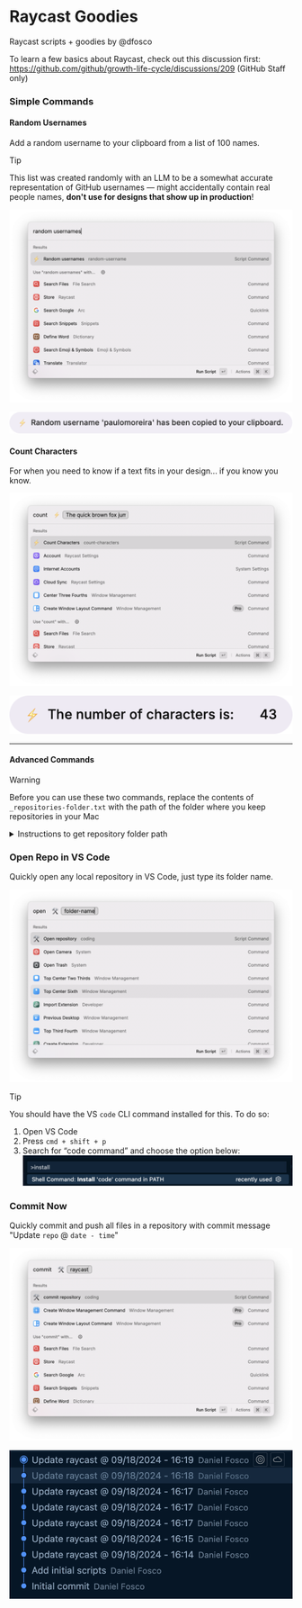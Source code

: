 # Raycast Goodies
Raycast scripts + goodies by @dfosco

To learn a few basics about Raycast, check out this discussion first: https://github.com/github/growth-life-cycle/discussions/209 (GitHub Staff only)

### Simple Commands

#### Random Usernames

Add a random username to your clipboard from a list of 100 names. 

> [!TIP]  
> This list was created randomly with an LLM to be a somewhat accurate representation of GitHub usernames — might accidentally contain real people names, **don't use for designs that show up in production**!

![Raycast screenshot of random username command](images/image-2.png)

![Random username paulomoreira added](images/image-1.png)

#### Count Characters

For when you need to know if a text fits in your design... if you know you know.

![Raycast screenshot of Count Characters command](images/image-5.png)

![Output of character counts: The number of characters is 43](images/image-6.png)

---

#### Advanced Commands

> [!WARNING]  
> Before you can use these two commands, replace the contents of `_repositories-folder.txt` with the path of the folder where you keep repositories in your Mac

<details>
<summary>Instructions to get repository folder path</summary>

![Instruction to Get info on folder](images/image-3.png)

![Instruction to get folder path](images/image-4.png)

The output copied to your clipboard will not include the actual folder name, so make sure to add it. 

In this case, the output was `/Users/dfosco` and I added `/Workspace` so the file contains a single line with:

```
/Users/dfosco/Workspace
```
</details>

### Open Repo in VS Code

Quickly open any local repository in VS Code, just type its folder name.

![Raycast screenshot of Open Repo command](images/image.png)

> [!TIP]  
> You should have the VS `code` CLI command installed for this. To do so: 
> 1. Open VS Code
> 2. Press `cmd + shift + p`
> 3. Search for “code command” and choose the option below:
> ![VSCode option to install 'code' command in PATH](images/image-10.png)

### Commit Now

Quickly commit and push all files in a repository with commit message "Update `repo` @ `date - time`"

![Raycast screenshot of Commit now command](images/image-7.png)

![Screenshot of git commit messages generated by this command](images/image-9.png)
